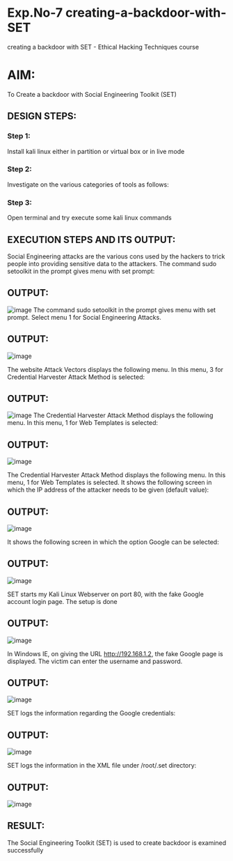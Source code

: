 # Exp.No-7 creating-a-backdoor-with-SET
creating a backdoor with SET - Ethical Hacking Techniques course

# AIM:
To Create a backdoor with Social Engineering Toolkit (SET)

## DESIGN STEPS:

### Step 1:

Install kali linux either in partition or virtual box or in live mode


### Step 2:

Investigate on the various categories of tools as follows:

### Step 3:

Open terminal and try execute some kali linux commands

## EXECUTION STEPS AND ITS OUTPUT:
Social Engineering attacks are the various cons used by the hackers to trick people into providing sensitive data to the attackers. 
The command sudo setoolkit in the prompt gives menu with set prompt:

## OUTPUT:
![image](https://github.com/user-attachments/assets/52936afe-3c54-442f-b65d-194886c32bf9)
The command sudo setoolkit in the prompt gives menu with set prompt. Select menu 1 for Social Engineering Attacks.

## OUTPUT:
![image](https://github.com/user-attachments/assets/e6a95c60-0b61-431d-a728-c19842938990)

The website Attack Vectors displays the following menu. In this menu, 3 for Credential Harvester Attack Method is selected:
## OUTPUT:
![image](https://github.com/user-attachments/assets/4daa1895-27ee-47e4-b6a6-3d69dda35d5b)
The Credential Harvester Attack Method displays the following menu. In this menu, 1 for Web Templates is selected:
## OUTPUT:
![image](https://github.com/user-attachments/assets/aa9e2bd3-a454-4c13-b204-9a0cab488b26)

The Credential Harvester Attack Method displays the following menu. In this menu, 1 for Web Templates is selected.
It shows the following screen in which the IP address of the attacker needs to be given (default value):

## OUTPUT:
![image](https://github.com/user-attachments/assets/cc23fcc6-d300-4a50-b65a-f845eefa0142)

It shows the following screen in which the option Google can be selected:
## OUTPUT:
![image](https://github.com/user-attachments/assets/2133dead-0ed0-4b53-8357-7ddefa923879)

SET starts my Kali Linux Webserver on port 80, with the fake Google account login page. The setup is done
## OUTPUT:
![image](https://github.com/user-attachments/assets/fd6fac92-af00-4818-ac15-51c526e4c237)

In Windows IE, on giving the URL http://192.168.1.2, the fake Google page is displayed. The victim can enter the username and password.

## OUTPUT:
![image](https://github.com/user-attachments/assets/adf26a92-766d-4e8a-9e9b-1642cf3422be)

SET logs the information regarding the Google credentials:
## OUTPUT:
![image](https://github.com/user-attachments/assets/4dfb15be-c3a9-4c7c-8e19-5bc6a5b47665)

SET logs the information in the XML file under /root/.set directory:
## OUTPUT:
![image](https://github.com/user-attachments/assets/95a427d8-a09a-4a52-abf7-56a1a2e97451)




















## RESULT:
The Social Engineering Toolkit (SET) is used to create backdoor is  examined successfully
